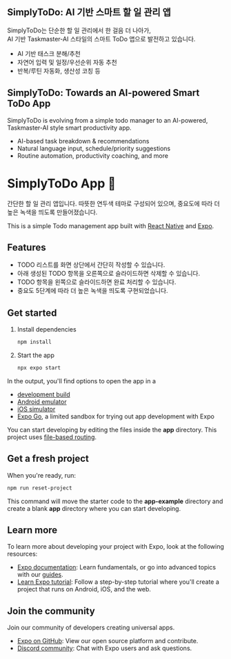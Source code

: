 ## SimplyToDo: AI 기반 스마트 할 일 관리 앱

SimplyToDo는 단순한 할 일 관리에서 한 걸음 더 나아가,  
AI 기반 Taskmaster-AI 스타일의 스마트 ToDo 앱으로 발전하고 있습니다.

- AI 기반 태스크 분해/추천
- 자연어 입력 및 일정/우선순위 자동 추천
- 반복/루틴 자동화, 생산성 코칭 등

## SimplyToDo: Towards an AI-powered Smart ToDo App

SimplyToDo is evolving from a simple todo manager to an AI-powered,  
Taskmaster-AI style smart productivity app.

- AI-based task breakdown & recommendations
- Natural language input, schedule/priority suggestions
- Routine automation, productivity coaching, and more

# SimplyToDo App 📝

간단한 할 일 관리 앱입니다. 따뜻한 연두색 테마로 구성되어 있으며, 중요도에 따라 더 높은 녹색을 띄도록 만들어졌습니다.

This is a simple Todo management app built with [React Native](https://reactnative.dev/) and [Expo](https://expo.dev/).

## Features

- TODO 리스트를 화면 상단에서 간단히 작성할 수 있습니다.
- 아래 생성된 TODO 항목을 오른쪽으로 슬라이드하면 삭제할 수 있습니다.
- TODO 항목을 왼쪽으로 슬라이드하면 완료 처리할 수 있습니다.
- 중요도 5단계에 따라 더 높은 녹색을 띄도록 구현되었습니다.

## Get started

1. Install dependencies

   ```bash
   npm install
   ```

2. Start the app

   ```bash
   npx expo start
   ```

In the output, you'll find options to open the app in a

- [development build](https://docs.expo.dev/develop/development-builds/introduction/)
- [Android emulator](https://docs.expo.dev/workflow/android-studio-emulator/)
- [iOS simulator](https://docs.expo.dev/workflow/ios-simulator/)
- [Expo Go](https://expo.dev/go), a limited sandbox for trying out app development with Expo

You can start developing by editing the files inside the **app** directory. This project uses [file-based routing](https://docs.expo.dev/router/introduction).

## Get a fresh project

When you're ready, run:

```bash
npm run reset-project
```

This command will move the starter code to the **app-example** directory and create a blank **app** directory where you can start developing.

## Learn more

To learn more about developing your project with Expo, look at the following resources:

- [Expo documentation](https://docs.expo.dev/): Learn fundamentals, or go into advanced topics with our [guides](https://docs.expo.dev/guides).
- [Learn Expo tutorial](https://docs.expo.dev/tutorial/introduction/): Follow a step-by-step tutorial where you'll create a project that runs on Android, iOS, and the web.

## Join the community

Join our community of developers creating universal apps.

- [Expo on GitHub](https://github.com/expo/expo): View our open source platform and contribute.
- [Discord community](https://chat.expo.dev): Chat with Expo users and ask questions.
